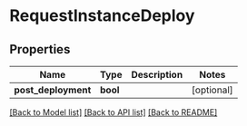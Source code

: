 # RequestInstanceDeploy

## Properties
Name | Type | Description | Notes
------------ | ------------- | ------------- | -------------
**post_deployment** | **bool** |  | [optional] 

[[Back to Model list]](../README.md#documentation-for-models) [[Back to API list]](../README.md#documentation-for-api-endpoints) [[Back to README]](../README.md)



